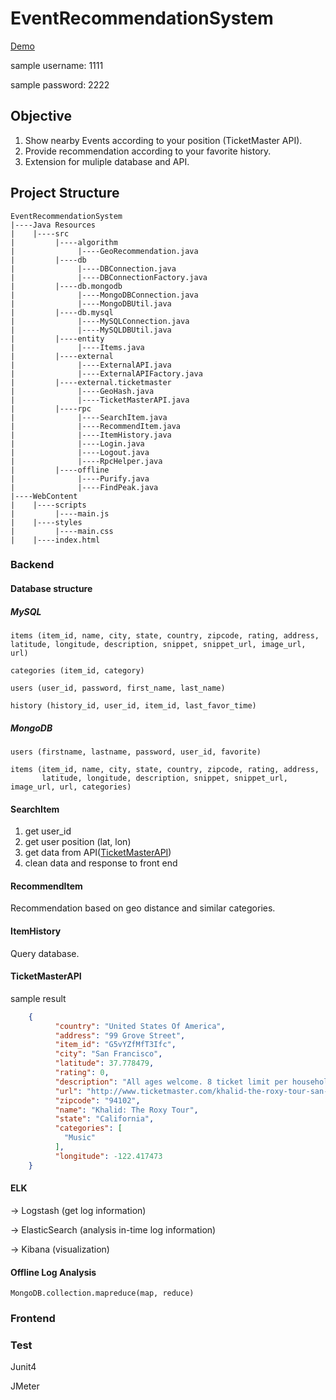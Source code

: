 # EventRecommendationSystem
[Demo](http://www.yufengyuanx.com/event)

sample username: 1111

sample password: 2222

## Objective

1. Show nearby Events according to your position (TicketMaster API).
2. Provide recommendation according to your favorite history.
3. Extension for muliple database and API.

## Project Structure
````
EventRecommendationSystem
|----Java Resources
|    |----src
|         |----algorithm
|         	   |----GeoRecommendation.java
|         |----db
|         	   |----DBConnection.java
|         	   |----DBConnectionFactory.java
|         |----db.mongodb
|         	   |----MongoDBConnection.java
|         	   |----MongoDBUtil.java
|         |----db.mysql
|         	   |----MySQLConnection.java
|         	   |----MySQLDBUtil.java
|         |----entity
|         	   |----Items.java
|         |----external
|         	   |----ExternalAPI.java
|         	   |----ExternalAPIFactory.java
|         |----external.ticketmaster
|         	   |----GeoHash.java
|         	   |----TicketMasterAPI.java
|         |----rpc
|         	   |----SearchItem.java
|         	   |----RecommendItem.java
|         	   |----ItemHistory.java
|         	   |----Login.java
|         	   |----Logout.java
|         	   |----RpcHelper.java
|         |----offline
|         	   |----Purify.java
|         	   |----FindPeak.java
|----WebContent
|    |----scripts
|         |----main.js
|    |----styles
|         |----main.css
|    |----index.html

````


### Backend

#### Database structure

##### MySQL
````
items (item_id, name, city, state, country, zipcode, rating, address, latitude, longitude, description, snippet, snippet_url, image_url, url)

categories (item_id, category)

users (user_id, password, first_name, last_name)

history (history_id, user_id, item_id, last_favor_time)
````

##### MongoDB
````
users (firstname, lastname, password, user_id, favorite)

items (item_id, name, city, state, country, zipcode, rating, address, 
       latitude, longitude, description, snippet, snippet_url, image_url, url, categories)
````

#### SearchItem

1. get user_id
2. get user position (lat, lon)
3. get data from API([TicketMasterAPI](https://developer.ticketmaster.com/))
3. clean data and response to front end

#### RecommendItem

Recommendation based on geo distance and similar categories.

#### ItemHistory

Query database.

#### TicketMasterAPI

sample result

````JSON
	{
		  "country": "United States Of America",
		  "address": "99 Grove Street",
		  "item_id": "G5vYZfMfT3Ifc",
		  "city": "San Francisco",
		  "latitude": 37.778479,
		  "rating": 0,
		  "description": "All ages welcome. 8 ticket limit per household includes tickets purchased during presale and during on sale. All tickets for this show are general admission, standing on floor level or seated upstairs on a first come, first serve basis.",
		  "url": "http://www.ticketmaster.com/khalid-the-roxy-tour-san-francisco-california-05-05-2018/event/1C0053753F4A852D",
		  "zipcode": "94102",
		  "name": "Khalid: The Roxy Tour",
		  "state": "California",
		  "categories": [
		    "Music"
		  ],
		  "longitude": -122.417473
	}
````

#### ELK

-> Logstash (get log information) 
 
-> ElasticSearch (analysis in-time log information)  

->  Kibana (visualization)


#### Offline Log Analysis
````
MongoDB.collection.mapreduce(map, reduce)
````

### Frontend


### Test

Junit4

JMeter


